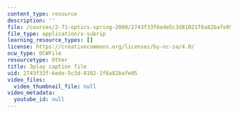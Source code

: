 ```yaml
---
content_type: resource
description: ''
file: /courses/2-71-optics-spring-2009/2743f33f6ede5c3d81021f6a82bafe05_W-7gI87IG1A.vtt
file_type: application/x-subrip
learning_resource_types: []
license: https://creativecommons.org/licenses/by-nc-sa/4.0/
ocw_type: OCWFile
resourcetype: Other
title: 3play caption file
uid: 2743f33f-6ede-5c3d-8102-1f6a82bafe05
video_files:
  video_thumbnail_file: null
video_metadata:
  youtube_id: null
---
```

